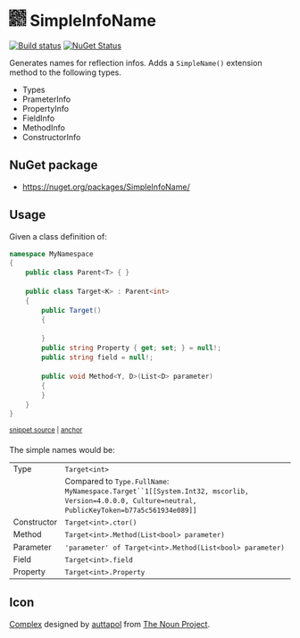 # <img src='/src/icon.png' height='30px'> SimpleInfoName

[![Build status](https://ci.appveyor.com/api/projects/status/dl7snkk70b964ke4/branch/master?svg=true)](https://ci.appveyor.com/project/SimonCropp/SimpleInfoName)
[![NuGet Status](https://img.shields.io/nuget/v/SimpleInfoName.svg)](https://www.nuget.org/packages/SimpleInfoName/)

Generates names for reflection infos. Adds a `SimpleName()` extension method to the following types.

 * Types
 * PrameterInfo 
 * PropertyInfo
 * FieldInfo
 * MethodInfo
 * ConstructorInfo

## NuGet package

 * https://nuget.org/packages/SimpleInfoName/


## Usage

Given a class definition of:

<!-- snippet: Target -->
<a id='snippet-target'></a>
```cs
namespace MyNamespace
{
    public class Parent<T> { }

    public class Target<K> : Parent<int>
    {
        public Target()
        {
            
        }
        public string Property { get; set; } = null!;
        public string field = null!;

        public void Method<Y, D>(List<D> parameter)
        {
        }
    }
}
```
<sup><a href='/src/Tests/Snippets.cs#L9-L28' title='Snippet source file'>snippet source</a> | <a href='#snippet-target' title='Start of snippet'>anchor</a></sup>
<!-- endSnippet -->

The simple names would be:

<!-- include: sample. path: /src/sample.include.md -->
|   |   |
| - | - |
| Type | `Target<int>` |
| | Compared to `Type.FullName`: `MyNamespace.Target``1[[System.Int32, mscorlib, Version=4.0.0.0, Culture=neutral, PublicKeyToken=b77a5c561934e089]]` |
| Constructor | `Target<int>.ctor()` |
| Method | `Target<int>.Method(List<bool> parameter)` |
| Parameter | `'parameter' of Target<int>.Method(List<bool> parameter)` |
| Field | `Target<int>.field` |
| Property | `Target<int>.Property` |
<!-- endInclude -->


## Icon

[Complex](https://thenounproject.com/term/complex/2270599/) designed by [auttapol](https://thenounproject.com/monsterku69) from [The Noun Project](https://thenounproject.com).

